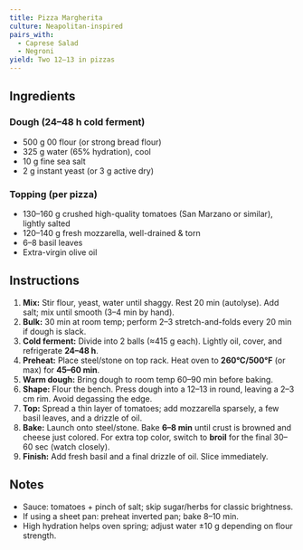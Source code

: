 ```yaml
---
title: Pizza Margherita
culture: Neapolitan-inspired
pairs_with:
  - Caprese Salad
  - Negroni
yield: Two 12–13 in pizzas
---
```


## Ingredients
### Dough (24–48 h cold ferment)
- 500 g 00 flour (or strong bread flour)
- 325 g water (65% hydration), cool
- 10 g fine sea salt
- 2 g instant yeast (or 3 g active dry)

### Topping (per pizza)
- 130–160 g crushed high-quality tomatoes (San Marzano or similar), lightly salted
- 120–140 g fresh mozzarella, well-drained & torn
- 6–8 basil leaves
- Extra-virgin olive oil

## Instructions
1. **Mix:** Stir flour, yeast, water until shaggy. Rest 20 min (autolyse). Add salt; mix until smooth (3–4 min by hand).
2. **Bulk:** 30 min at room temp; perform 2–3 stretch-and-folds every 20 min if dough is slack.
3. **Cold ferment:** Divide into 2 balls (≈415 g each). Lightly oil, cover, and refrigerate **24–48 h**.
4. **Preheat:** Place steel/stone on top rack. Heat oven to **260°C/500°F** (or max) for **45–60 min**.
5. **Warm dough:** Bring dough to room temp 60–90 min before baking.
6. **Shape:** Flour the bench. Press dough into a 12–13 in round, leaving a 2–3 cm rim. Avoid degassing the edge.
7. **Top:** Spread a thin layer of tomatoes; add mozzarella sparsely, a few basil leaves, and a drizzle of oil.
8. **Bake:** Launch onto steel/stone. Bake **6–8 min** until crust is browned and cheese just colored. For extra top color, switch to **broil** for the final 30–60 sec (watch closely).
9. **Finish:** Add fresh basil and a final drizzle of oil. Slice immediately.

## Notes
- Sauce: tomatoes + pinch of salt; skip sugar/herbs for classic brightness.  
- If using a sheet pan: preheat inverted pan; bake 8–10 min.  
- High hydration helps oven spring; adjust water ±10 g depending on flour strength.
